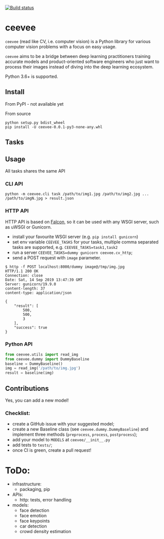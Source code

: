 [![Build status](https://badge.buildkite.com/3be2c7533d11e157a0b1fef8af1231356349694c459f072ccc.svg)](https://buildkite.com/ceevee/ceevee-tests)

# ceevee

`ceevee` (read like CV, i.e. computer vision) is a Python library for various computer vision problems with a focus on easy usage.

`ceevee` aims to be a bridge between deep learning practitioners training accurate models and product-oriented software engineers who just want to process their images instead of diving into the deep learning ecosystem.

Python 3.6+ is supported.

## Install

From PyPI - not available yet

From source
```
python setup.py bdist_wheel
pip install -U ceevee-0.0.1-py3-none-any.whl
```

## Tasks

## Usage

All tasks shares the same API

### CLI API

`python -m ceevee.cli task /path/to/img1.jpg /path/to/img2.jpg ... /path/to/imgN.jpg > result.json`

### HTTP API

HTTP API is based on [Falcon](https://github.com/falconry/falcon),
so it can be used with any WSGI server, such as uWSGI or Gunicorn.

- install your favourite WSGI server (e.g. `pip install gunicorn`)
- set env variable `CEEVEE_TASKS` for your tasks,
 multiple comma separated tasks are supported, e.g. `CEEVEE_TASKS=task1,task2` 
- run a server `CEEVEE_TASKS=dummy gunicorn ceevee.cv_http`;
- send a POST request with `image` parameter. 

```
$ http -f POST localhost:8000/dummy image@/tmp/img.jpg
HTTP/1.1 200 OK
Connection: close
Date: Sat, 14 Sep 2019 13:47:39 GMT
Server: gunicorn/19.9.0
content-length: 37
content-type: application/json

{
    "result": [
        500,
        500,
        3
    ],
    "success": true
}
```

### Python API

```python
from ceevee.utils import read_img
from ceevee.dummy import DummyBaseline
baseline = DummyBaseline()
img = read_img('/path/to/img.jpg')
result = baseline(img)
```

## Contributions

Yes, you can add a new model!

### Checklist:
- create a GitHub issue with your suggested model;
- create a new Baseline class (see `ceevee.dummy.DummyBaseline`) and implement three methods (`preprocess`, `process`, 
`postprocess`);
- add your model to `MODELS` at `ceevee/__init__.py`
- add tests to `tests/`;
- once CI is green, create a pull request!

# ToDo:

- infrastructure:
    - packaging, pip
- APIs:
    - http: tests, error handling 
- models: 
    - face detection
    - face emotion
    - face keypoints 
    - car detection
    - crowd density estimation 
